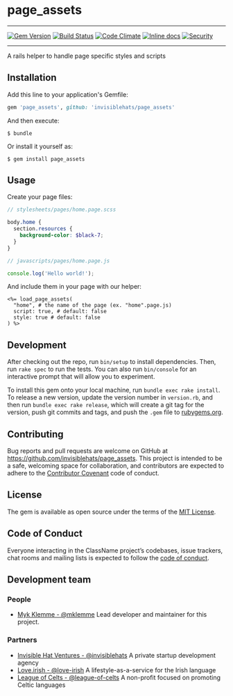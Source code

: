 # page_assets

---

[![Gem Version](https://badge.fury.io/rb/page_assets.svg)](https://badge.fury.io/rb/page_assets)
[![Build Status](https://travis-ci.com/invisiblehats/page_assets.svg?branch=master)](https://travis-ci.com/invisiblehats/page_assets)
[![Code Climate](https://codeclimate.com/github/invisiblehats/page_assets.svg)](https://codeclimate.com/github/invisiblehats/page_assets)
[![Inline docs](http://inch-ci.org/github/invisiblehats/page_assets.svg)](http://inch-ci.org/github/invisiblehats/page_assets)
[![Security](https://hakiri.io/github/invisiblehats/page_assets/master.svg)](https://hakiri.io/github/invisiblehats/page_assets/master)

---

A rails helper to handle page specific styles and scripts

## Installation

Add this line to your application's Gemfile:

```ruby
gem 'page_assets', github: 'invisiblehats/page_assets'
```

And then execute:

    $ bundle

Or install it yourself as:

    $ gem install page_assets

## Usage

Create your page files:
```scss
// stylesheets/pages/home.page.scss

body.home {
  section.resources {
    background-color: $black-7;
  }
}
```
```javascript
// javascripts/pages/home.page.js

console.log('Hello world!');
```

And include them in your page with our helper:
```erb
<%= load_page_assets(
  "home", # the name of the page (ex. "home".page.js)
  script: true, # default: false
  style: true # default: false
) %>
```

## Development

After checking out the repo, run `bin/setup` to install dependencies. Then, run `rake spec` to run the tests. You can also run `bin/console` for an interactive prompt that will allow you to experiment.

To install this gem onto your local machine, run `bundle exec rake install`. To release a new version, update the version number in `version.rb`, and then run `bundle exec rake release`, which will create a git tag for the version, push git commits and tags, and push the `.gem` file to [rubygems.org](https://rubygems.org).

## Contributing

Bug reports and pull requests are welcome on GitHub at https://github.com/invisiblehats/page_assets. This project is intended to be a safe, welcoming space for collaboration, and contributors are expected to adhere to the [Contributor Covenant](http://contributor-covenant.org) code of conduct.

## License

The gem is available as open source under the terms of the [MIT License](https://opensource.org/licenses/MIT).

## Code of Conduct

Everyone interacting in the ClassName project’s codebases, issue trackers, chat rooms and mailing lists is expected to follow the [code of conduct](https://github.com/[USERNAME]/page_assets/blob/master/CODE_OF_CONDUCT.md).

## Development team
### People
- [Myk Klemme - @mklemme](https://github.com/mklemme) Lead developer and maintainer for this project.
### Partners
- [Invisible Hat Ventures - @invisiblehats](https://github.com/invisiblehats) A private startup development agency
- [Love.irish - @love-irish](https://github.com/love-irish) A lifestyle-as-a-service for the Irish language
- [League of Celts - @league-of-celts](https://github.com/league-of-celts) A non-profit focused on promoting Celtic languages
